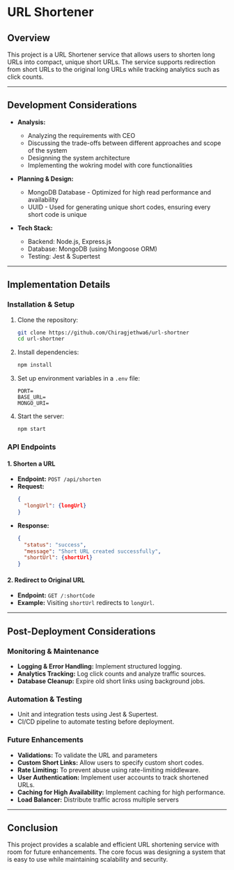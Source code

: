 # URL Shortener

## Overview
This project is a URL Shortener service that allows users to shorten long URLs into compact, unique short URLs. The service supports redirection from short URLs to the original long URLs while tracking analytics such as click counts.

---

## Development Considerations
- **Analysis:**
  - Analyzing the requirements with CEO
  - Discussing the trade-offs between different approaches and scope of the system
  - Designning the system architecture
  - Implementing the wokring model with core functionalities

- **Planning & Design:**
  - MongoDB Database - Optimized for high read performance and availability
  - UUID - Used for generating unique short codes, ensuring every short code is unique

- **Tech Stack:**
  - Backend: Node.js, Express.js
  - Database: MongoDB (using Mongoose ORM)
  - Testing: Jest & Supertest

---

## Implementation Details

### Installation & Setup
1. Clone the repository:
   ```sh
   git clone https://github.com/Chiragjethwa6/url-shortner
   cd url-shortner
   ```
2. Install dependencies:
   ```sh
   npm install
   ```
3. Set up environment variables in a `.env` file:
   ```env
   PORT=
   BASE_URL=
   MONGO_URI=
   ```
4. Start the server:
   ```sh
   npm start
   ```

### API Endpoints

#### 1. Shorten a URL
- **Endpoint:** `POST /api/shorten`
- **Request:**
  ```json
  {
    "longUrl": {longUrl}
  }
  ```
- **Response:**
  ```json
  {
    "status": "success",
    "message": "Short URL created successfully",
    "shortUrl": {shortUrl}
  }
  ```

#### 2. Redirect to Original URL
- **Endpoint:** `GET /:shortCode`
- **Example:** Visiting `shortUrl` redirects to `longUrl`.

---

## Post-Deployment Considerations

### Monitoring & Maintenance
- **Logging & Error Handling:** Implement structured logging.
- **Analytics Tracking:** Log click counts and analyze traffic sources.
- **Database Cleanup:** Expire old short links using background jobs.

### Automation & Testing
- Unit and integration tests using Jest & Supertest.
- CI/CD pipeline to automate testing before deployment.

### Future Enhancements
- **Validations:** To validate the URL and parameters
- **Custom Short Links:** Allow users to specify custom short codes.
- **Rate Limiting:** To prevent abuse using rate-limiting middleware.
- **User Authentication:** Implement user accounts to track shortened URLs.
- **Caching for High Availability:** Implement caching for high performance.
- **Load Balancer:** Distribute traffic across multiple servers

---

## Conclusion
This project provides a scalable and efficient URL shortening service with room for future enhancements. The core focus was designing a system that is easy to use while maintaining scalability and security.

